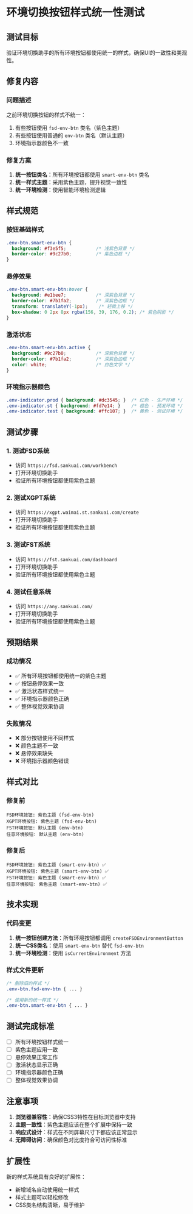 # 环境切换按钮样式统一性测试

## 测试目标

验证环境切换助手的所有环境按钮都使用统一的样式，确保UI的一致性和美观性。

## 修复内容

### 问题描述
之前环境切换按钮的样式不统一：
1. 有些按钮使用 `fsd-env-btn` 类名（紫色主题）
2. 有些按钮使用普通的 `env-btn` 类名（默认主题）
3. 环境指示器颜色不一致

### 修复方案
1. **统一按钮类名**：所有环境按钮都使用 `smart-env-btn` 类名
2. **统一样式主题**：采用紫色主题，提升视觉一致性
3. **统一环境检测**：使用智能环境检测逻辑

## 样式规范

### 按钮基础样式
```css
.env-btn.smart-env-btn {
  background: #f3e5f5;           /* 浅紫色背景 */
  border-color: #9c27b0;         /* 紫色边框 */
}
```

### 悬停效果
```css
.env-btn.smart-env-btn:hover {
  background: #e1bee7;           /* 深紫色背景 */
  border-color: #7b1fa2;         /* 深紫色边框 */
  transform: translateY(-1px);    /* 轻微上移 */
  box-shadow: 0 2px 8px rgba(156, 39, 176, 0.2); /* 紫色阴影 */
}
```

### 激活状态
```css
.env-btn.smart-env-btn.active {
  background: #9c27b0;           /* 深紫色背景 */
  border-color: #7b1fa2;         /* 深紫色边框 */
  color: white;                  /* 白色文字 */
}
```

### 环境指示器颜色
```css
.env-indicator.prod { background: #dc3545; }  /* 红色 - 生产环境 */
.env-indicator.st { background: #fd7e14; }    /* 橙色 - 预发环境 */
.env-indicator.test { background: #ffc107; }  /* 黄色 - 测试环境 */
```

## 测试步骤

### 1. 测试FSD系统
- 访问 `https://fsd.sankuai.com/workbench`
- 打开环境切换助手
- 验证所有环境按钮都使用紫色主题

### 2. 测试XGPT系统
- 访问 `https://xgpt.waimai.st.sankuai.com/create`
- 打开环境切换助手
- 验证所有环境按钮都使用紫色主题

### 3. 测试FST系统
- 访问 `https://fst.sankuai.com/dashboard`
- 打开环境切换助手
- 验证所有环境按钮都使用紫色主题

### 4. 测试任意系统
- 访问 `https://any.sankuai.com/`
- 打开环境切换助手
- 验证所有环境按钮都使用紫色主题

## 预期结果

### 成功情况
- ✅ 所有环境按钮都使用统一的紫色主题
- ✅ 按钮悬停效果一致
- ✅ 激活状态样式统一
- ✅ 环境指示器颜色正确
- ✅ 整体视觉效果协调

### 失败情况
- ❌ 部分按钮使用不同样式
- ❌ 颜色主题不一致
- ❌ 悬停效果缺失
- ❌ 环境指示器颜色错误

## 样式对比

### 修复前
```
FSD环境按钮: 紫色主题 (fsd-env-btn)
XGPT环境按钮: 紫色主题 (fsd-env-btn)
FST环境按钮: 默认主题 (env-btn)
任意环境按钮: 默认主题 (env-btn)
```

### 修复后
```
FSD环境按钮: 紫色主题 (smart-env-btn) ✅
XGPT环境按钮: 紫色主题 (smart-env-btn) ✅
FST环境按钮: 紫色主题 (smart-env-btn) ✅
任意环境按钮: 紫色主题 (smart-env-btn) ✅
```

## 技术实现

### 代码变更
1. **统一按钮创建方法**：所有环境按钮都调用 `createFSDEnvironmentButton`
2. **统一CSS类名**：使用 `smart-env-btn` 替代 `fsd-env-btn`
3. **统一环境检测**：使用 `isCurrentEnvironment` 方法

### 样式文件更新
```css
/* 删除旧的样式 */
.env-btn.fsd-env-btn { ... }

/* 使用新的统一样式 */
.env-btn.smart-env-btn { ... }
```

## 测试完成标准

- [ ] 所有环境按钮样式统一
- [ ] 紫色主题应用一致
- [ ] 悬停效果正常工作
- [ ] 激活状态显示正确
- [ ] 环境指示器颜色正确
- [ ] 整体视觉效果协调

## 注意事项

1. **浏览器兼容性**：确保CSS3特性在目标浏览器中支持
2. **主题一致性**：紫色主题应该在整个扩展中保持一致
3. **响应式设计**：样式在不同屏幕尺寸下都应该正常显示
4. **无障碍访问**：确保颜色对比度符合可访问性标准

## 扩展性

新的样式系统具有良好的扩展性：
- 新增域名自动使用统一样式
- 样式主题可以轻松修改
- CSS类名结构清晰，易于维护

